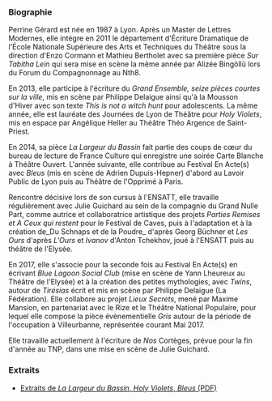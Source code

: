 ### Biographie

Perrine Gérard est née en 1987 à Lyon. Après un Master de Lettres Modernes, elle intègre en 2011 le département d&#39;Écriture Dramatique de l&#39;École Nationale Supérieure des Arts et Techniques du Théâtre sous la direction d&#39;Enzo Cormann et Mathieu Bertholet avec sa première pièce _Sur Tabitha Lein_ qui sera mise en scène la même année par Alizée Bingöllü lors du Forum du Compagnonnage au Nth8.

En 2013, elle participe à l&#39;écriture du _Grand Ensemble, seize pièces courtes sur la ville_, mis en scène par Philippe Delaigue ainsi qu&#39;à la Mousson d&#39;Hiver avec son texte _This is not a witch hunt_ pour adolescents. La même année, elle est lauréate des Journées de Lyon de Théâtre pour _Holy Violets_, mis en espace par Angélique Heller au Théâtre Théo Argence de Saint-Priest.

En 2014, sa pièce _La Largeur du Bassin_ fait partie des coups de cœur du bureau de lecture de France Culture qui enregistre une soirée Carte Blanche à Théâtre Ouvert. L&#39;année suivante, elle contribue au Festival En Acte(s) avec _Bleus_ (mis en scène de Adrien Dupuis-Hepner) d&#39;abord au Lavoir Public de Lyon puis au Théâtre de l&#39;Opprimé à Paris.

Rencontre décisive lors de son cursus à l&#39;ENSATT, elle travaille régulièrement avec Julie Guichard au sein de la compagnie du Grand Nulle Part, comme autrice et collaboratrice artistique des projets _Parties Remises et A Ceux qui restent_ pour le Festival de Caves, puis à l&#39;adaptation et à la création de_Du Schnaps et de la Poudre_ d&#39;après Georg Büchner et _Les_ _Ours_ d&#39;après _L&#39;Ours_ et _Ivanov_ d&#39;Anton Tchekhov, joué à l&#39;ENSATT puis au théâtre de l&#39;Elysée.

En 2017, elle s&#39;associe pour la seconde fois au Festival En Acte(s) en écrivant _Blue Lagoon Social Club_ (mise en scène de Yann Lheureux au Théâtre de l&#39;Elysée) et à la création des petites mythologies, avec _Twins_, autour de _Tirésias_ écrit et mis en scène par Philippe Delaigue (La Fédération). Elle collabore au projet _Lieux Secrets_, mené par Maxime Mansion, en partenariat avec le Rize et le Théâtre National Populaire, pour lequel elle compose la pièce évènementielle _Gris_ autour de la période de l&#39;occupation à Villeurbanne, représentée courant Mai 2017.

Elle travaille actuellement à l&#39;écriture de _Nos_ Cortèges, prévue pour la fin d&#39;année au TNP, dans une mise en scène de Julie Guichard.

### Extraits

- [Extraits de _La Largeur du Bassin_, _Holy Violets_, _Bleus_ (PDF)](/dl/perrine-gerard/perrine-gerard-extraits.pdf)
